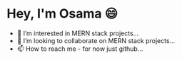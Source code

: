 # Hey, I'm Osama :smile:
- 👀 I’m interested in MERN stack projects...
- 💞️ I’m looking to collaborate on MERN stack projects...
- 📫 How to reach me - for now just github...

<!---
osSidd/osSidd is a ✨ special ✨ repository because its `README.md` (this file) appears on your GitHub profile.
You can click the Preview link to take a look at your changes.
--->

